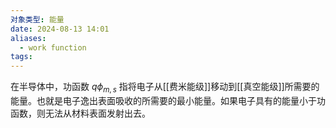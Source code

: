 ```yaml
---
对象类型: 能量
date: 2024-08-13 14:01
aliases:
  - work function
tags:
---
```

在半导体中，功函数 $q\phi_{m,s}$ 指将电子从[[费米能级]]移动到[[真空能级]]所需要的能量。也就是电子逸出表面吸收的所需要的最小能量。如果电子具有的能量小于功函数，则无法从材料表面发射出去。